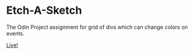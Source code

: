 # Etch-A-Sketch
The Odin Project assignment for grid of divs which can change colors on events.

[Live!](https://snakecase.github.io/etch-a-sketch/)

